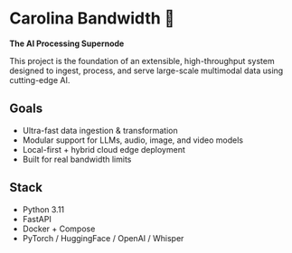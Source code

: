 # Carolina Bandwidth 🚀

**The AI Processing Supernode**

This project is the foundation of an extensible, high-throughput system designed to ingest, process, and serve large-scale multimodal data using cutting-edge AI.

## Goals
- Ultra-fast data ingestion & transformation
- Modular support for LLMs, audio, image, and video models
- Local-first + hybrid cloud edge deployment
- Built for real bandwidth limits

## Stack
- Python 3.11
- FastAPI
- Docker + Compose
- PyTorch / HuggingFace / OpenAI / Whisper
